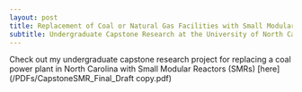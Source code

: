```yaml
---
layout: post
title: Replacement of Coal or Natural Gas Facilities with Small Modular Nuclear Reactors Operating by 2035
subtitle: Undergraduate Capstone Research at the University of North Carolina at Chapel Hill
---
```


Check out my undergraduate capstone research project for replacing a coal power plant in North Carolina with Small Modular Reactors (SMRs) [here](/PDFs/CapstoneSMR_Final_Draft copy.pdf)

